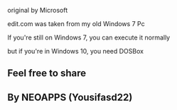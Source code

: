 original by Microsoft

edit.com was taken from my old Windows 7 Pc 

If you're still on Windows 7, you can execute it normally

but if you're in Windows 10, you need DOSBox

Feel free to share
----------------------------------------------------------

By NEOAPPS (Yousifasd22)
----------------------------------------------------------
